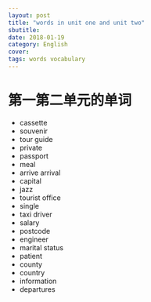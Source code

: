 ```yaml
---
layout: post
title: "words in unit one and unit two"
sbutitle: 
date: 2018-01-19
category: English 
cover: 
tags: words vocabulary
---
```


# 第一第二单元的单词

* cassette 
* souvenir
* tour guide
* private
* passport
* meal
* arrive  arrival
* capital
* jazz
* tourist office
* single
* taxi driver
* salary
* postcode
* engineer
* marital status
* patient
* county
* country
* information
* departures
